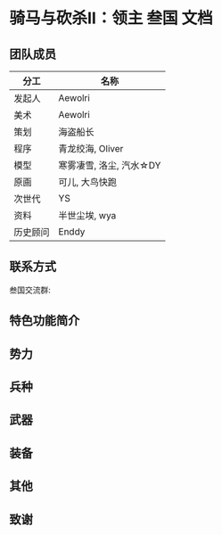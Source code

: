 # 骑马与砍杀II：领主 叁国 文档

## 团队成员

| 分工 | 名称 | 
| ------------- | ------------- |
| 发起人 | Aewolri |
| 美术 | Aewolri | 
| 策划 | 海盗船长 | 
| 程序 | 青龙绞海, Oliver | 
| 模型 | 寒雾凄雪, 洛尘, 汽水☆DY | 
| 原画 | 可儿, 大鸟快跑 | 
| 次世代 | YS | 
| 资料 | 半世尘埃, wya |
| 历史顾问 | Enddy |

## 联系方式

叁国交流群: 

## 特色功能简介

## 势力

## 兵种

## 武器

## 装备

## 其他

## 致谢
